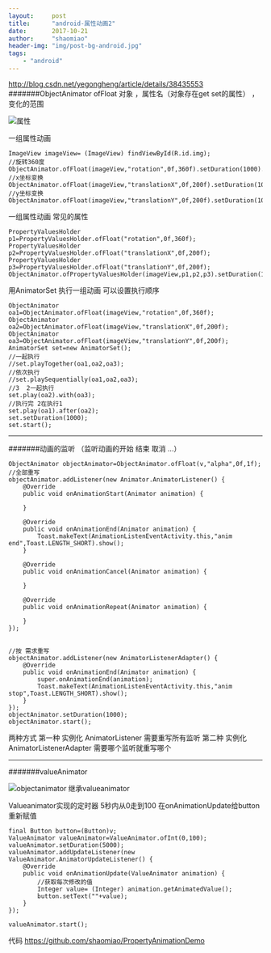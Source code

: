 ```yaml
---
layout:     post
title:      "android-属性动画2"
date:       2017-10-21
author:     "shaomiao"
header-img: "img/post-bg-android.jpg"
tags:
    - "android"
---
```

http://blog.csdn.net/yegongheng/article/details/38435553
#######ObjectAnimator 
ofFloat   对象 ，属性名（对象存在get set的属性） ，变化的范围 
 
![属性](http://upload-images.jianshu.io/upload_images/2590671-c039432b29a67e6c.png?imageMogr2/auto-orient/strip%7CimageView2/2/w/1240)

一组属性动画
                                          
	ImageView imageView= (ImageView) findViewById(R.id.img);
	//旋转360度
	ObjectAnimator.ofFloat(imageView,"rotation",0f,360f).setDuration(1000).start();
	//x坐标变换
	ObjectAnimator.ofFloat(imageView,"translationX",0f,200f).setDuration(1000).start();
	//y坐标变换
	ObjectAnimator.ofFloat(imageView,"translationY",0f,200f).setDuration(1000).start();
	

一组属性动画
常见的属性

	PropertyValuesHolder p1=PropertyValuesHolder.ofFloat("rotation",0f,360f);
	PropertyValuesHolder p2=PropertyValuesHolder.ofFloat("translationX",0f,200f);
	PropertyValuesHolder p3=PropertyValuesHolder.ofFloat("translationY",0f,200f);
	ObjectAnimator.ofPropertyValuesHolder(imageView,p1,p2,p3).setDuration(1000).start();

用AnimatorSet 执行一组动画 可以设置执行顺序

	ObjectAnimator oa1=ObjectAnimator.ofFloat(imageView,"rotation",0f,360f);
	ObjectAnimator oa2=ObjectAnimator.ofFloat(imageView,"translationX",0f,200f);
	ObjectAnimator oa3=ObjectAnimator.ofFloat(imageView,"translationY",0f,200f);
	AnimatorSet set=new AnimatorSet();
	//一起执行
	//set.playTogether(oa1,oa2,oa3);
	//依次执行
	//set.playSequentially(oa1,oa2,oa3);
	//3  2一起执行
	set.play(oa2).with(oa3);
	//执行完 2在执行1
	set.play(oa1).after(oa2);
	set.setDuration(1000);
	set.start();


***

#######动画的监听    （监听动画的开始  结束  取消  ...）

	ObjectAnimator objectAnimator=ObjectAnimator.ofFloat(v,"alpha",0f,1f);
	//全部重写
	objectAnimator.addListener(new Animator.AnimatorListener() {
		@Override
		public void onAnimationStart(Animator animation) {

		}

		@Override
		public void onAnimationEnd(Animator animation) {
			Toast.makeText(AnimationListenEventActivity.this,"anim end",Toast.LENGTH_SHORT).show();
		}

		@Override
		public void onAnimationCancel(Animator animation) {

		}

		@Override
		public void onAnimationRepeat(Animator animation) {

		}
	});


	//按 需求重写
	objectAnimator.addListener(new AnimatorListenerAdapter() {
		@Override
		public void onAnimationEnd(Animator animation) {
			super.onAnimationEnd(animation);
			Toast.makeText(AnimationListenEventActivity.this,"anim stop",Toast.LENGTH_SHORT).show();
		}
	});
	objectAnimator.setDuration(1000);
	objectAnimator.start();

两种方式 第一种  实例化 AnimatorListener  需要重写所有监听
                第二种  实例化 AnimatorListenerAdapter 需要哪个监听就重写哪个

***
#######valueAnimator

![objectanimator 继承valueanimator](http://upload-images.jianshu.io/upload_images/2590671-e406adabbdfd5f57.png?imageMogr2/auto-orient/strip%7CimageView2/2/w/1240)

Valueanimator实现的定时器
5秒内从0走到100
在onAnimationUpdate给button重新赋值

	final Button button=(Button)v;
	ValueAnimator valueAnimator=ValueAnimator.ofInt(0,100);
	valueAnimator.setDuration(5000);
	valueAnimator.addUpdateListener(new ValueAnimator.AnimatorUpdateListener() {
		@Override
		public void onAnimationUpdate(ValueAnimator animation) {
			//获取每次修改的值
			Integer value= (Integer) animation.getAnimatedValue();
			button.setText(""+value);
		}
	});

	valueAnimator.start();

代码
https://github.com/shaomiao/PropertyAnimationDemo

